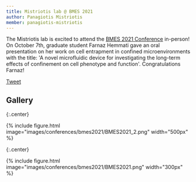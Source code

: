 ```yaml
---
title: Mistriotis lab @ BMES 2021
author: Panagiotis Mistriotis
member: panagiotis-mistriotis
---
```


The Mistriotis lab is excited to attend the [BMES 2021 Conference](https://www.bmes.org/annualmeeting) in-person! On October 7th, graduate student Farnaz Hemmati gave an oral presentation on her work on cell entrapment in confined microenvironments with the title: 'A novel microfluidic device for investigating the long-term effects of confinement on cell phenotype and function'. Congratulations Farnaz!

<a href="https://twitter.com/share?ref_src=twsrc%5Etfw" class="twitter-share-button" meta name="twitter:image" content="https://github.com/mistriotis-lab.github.io/images/BMES2021.png" data-show-count="false">Tweet</a><script async src="https://platform.twitter.com/widgets.js" charset="utf-8"></script>

## Gallery

{:.center}

{%
  include figure.html
  image="images/conferences/bmes2021/BMES2021_2.png"
  width="500px"
%}

{:.center}

{%
  include figure.html
  image="images/conferences/bmes2021/BMES2021.png"
  width="300px"
%}
